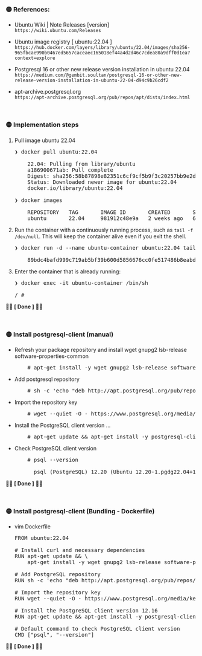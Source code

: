 ### 🟡 References:
-   Ubuntu Wiki | Note Releases [version] <br />
    `https://wiki.ubuntu.com/Releases`

-   Ubuntu image registry [ ubuntu:22.04 ] <br />
    `https://hub.docker.com/layers/library/ubuntu/22.04/images/sha256-965fbcae990b0467ed5657caceaec165018ef44a4d2d46c7cdea80a9dff0d1ea?context=explore`

-   Postgresql 16 or other new release version installation in ubuntu 22.04 <br />
    `https://medium.com/@gembit.soultan/postgresql-16-or-other-new-release-version-installation-in-ubuntu-22-04-d94c9b26cdf2`

-   apt-archive.postgresql.org <br />
    `https://apt-archive.postgresql.org/pub/repos/apt/dists/index.html`

&nbsp;

### 🟡 Implementation steps

1.  Pull image ubuntu 22.04
    <pre>
    ❯ docker pull ubuntu:22.04

        22.04: Pulling from library/ubuntu
        a186900671ab: Pull complete 
        Digest: sha256:58b87898e82351c6cf9cf5b9f3c20257bb9e2dcf33af051e12ce532d7f94e3fe
        Status: Downloaded newer image for ubuntu:22.04
        docker.io/library/ubuntu:22.04

    ❯ docker images

        REPOSITORY   TAG       IMAGE ID       CREATED       SIZE
        ubuntu       22.04     981912c48e9a   2 weeks ago   69.2MB
    </pre>

2.  Run the container with a continuously running process, such as `tail -f /dev/null`. 
    This will keep the container alive even if you exit the shell.
    <pre>
    ❯ docker run -d --name ubuntu-container ubuntu:22.04 tail -f /dev/null

        89bdc4bafd999c719ab5bf39b600d5856676cc0fe517486b8eabd5dc3375ff93
    </pre>

3.  Enter the container that is already running:
    <pre>
    ❯ docker exec -it ubuntu-container /bin/sh

    / #
    </pre>

👍🏼 **[ Done ]** 👍🏼

&nbsp;

### 🟡 Install postgresql-client (manual)

-   Refresh your package repository and install wget gnupg2 lsb-release software-properties-common
    <pre>
        # apt-get install -y wget gnupg2 lsb-release software-properties-common
    </pre>

-   Add postgresql repository
    <pre>
        # sh -c 'echo "deb http://apt.postgresql.org/pub/repos/apt $(lsb_release -cs)-pgdg main" > /etc/apt/sources.list.d/pgdg.list'
    </pre>

-   Import the repository key
    <pre>
        # wget --quiet -O - https://www.postgresql.org/media/keys/ACCC4CF8.asc | apt-key add -
    </pre>

-   Install the PostgreSQL client version ...
    <pre>
        # apt-get update && apt-get install -y postgresql-client-12=12.20-1.pgdg22.04+1
    </pre>

-   Check PostgreSQL client version
    <pre>
        # psql --version

          psql (PostgreSQL) 12.20 (Ubuntu 12.20-1.pgdg22.04+1)
    </pre>

👍🏼 **[ Done ]** 👍🏼

&nbsp;

### 🟡 Install postgresql-client (Bundling - Dockerfile)

-   vim Dockerfile
    <pre>
    FROM ubuntu:22.04

    # Install curl and necessary dependencies
    RUN apt-get update && \
        apt-get install -y wget gnupg2 lsb-release software-properties-common

    # Add PostgreSQL repository
    RUN sh -c 'echo "deb http://apt.postgresql.org/pub/repos/apt $(lsb_release -cs)-pgdg main" > /etc/apt/sources.list.d/pgdg.list'

    # Import the repository key
    RUN wget --quiet -O - https://www.postgresql.org/media/keys/ACCC4CF8.asc | apt-key add -

    # Install the PostgreSQL client version 12.16
    RUN apt-get update && apt-get install -y postgresql-client-12=12.20-1.pgdg22.04+1

    # Default command to check PostgreSQL client version
    CMD ["psql", "--version"]
    </pre>

👍🏼 **[ Done ]** 👍🏼